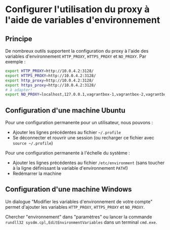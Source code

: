 
# Configurer l'utilisation du proxy à l'aide de variables d'environnement

## Principe

De nombreux outils supportent la configuration du proxy à l'aide des variables d'environnement `HTTP_PROXY`, `HTTPS_PROXY` et `NO_PROXY`. Par exemple :

```bash
export HTTP_PROXY=http://10.0.4.2:3128/
export HTTPS_PROXY=http://10.0.4.2:3128/
export http_proxy=http://10.0.4.2:3128/
export https_proxy=http://10.0.4.2:3128/
# à adapter!
export NO_PROXY=localhost,127.0.0.1,vagrantbox-1,vagrantbox-2,vagrantbox-3
```

## Configuration d'une machine Ubuntu

Pour une configuration permanente pour un utilisateur, nous pouvons :

* Ajouter les lignes précédentes au fichier `~/.profile`
* Se déconnecter et rouvrir une session (ou recharger ce fichier avec `source ~/.profile`)

Pour une configuration permanente à l'échelle du système :

* Ajouter les lignes précédentes au fichier `/etc/environment` (sans toucher à la ligne définissant la variable d'environnement `PATH`!)
* Redémarrer la machine


## Configuration d'une machine Windows

Un dialogue "Modifier les variables d'environnement de votre compte" permet d'ajouter les variables `HTTP_PROXY`, `HTTPS_PROXY` et `NO_PROXY`.

Chercher "environnement" dans "paramètres" ou lancer la commande `rundll32 sysdm.cpl,EditEnvironmentVariables` dans un terminal `cmd.exe`.

